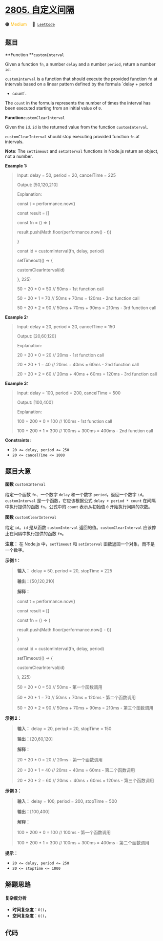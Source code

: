 # [2805. 自定义间隔](https://leetcode.com/problems/custom-interval)

🟠 <font color=#ffb800>Medium</font>&emsp; 🔗&ensp;[`LeetCode`](https://leetcode.com/problems/custom-interval)

## 题目

**Function  **`customInterval`

Given a function `fn`, a number `delay` and a number `period`, return a number
`id`.

`customInterval` is a function that should execute the provided function `fn`
at intervals based on a linear pattern defined by the formula `delay + period
* count`.

The `count` in the formula represents the number of times the interval has
been executed starting from an initial value of `0`.

**Function**`customClearInterval`

Given the `id`. `id` is the returned value from the function `customInterval`.

`customClearInterval` should stop executing provided function `fn` at
intervals.

**Note:** The `setTimeout` and `setInterval` functions in Node.js return an
object, not a number.



**Example 1:**

> Input: delay = 50, period = 20, cancelTime = 225
> 
> Output: [50,120,210]
> 
> Explanation: 
> 
> const t = performance.now()  
> 
> const result = []
> 
> > 
> > 
> 
> 
> const fn = () => {
> 
> > 
> result.push(Math.floor(performance.now() - t))
> 
> }
> 
> const id = customInterval(fn, delay, period)
> 
> > 
> > 
> 
> 
> setTimeout(() => {
> 
> > 
> customClearInterval(id)
> 
> }, 225)
> 
> 
> 
> 50 + 20 * 0 = 50 // 50ms - 1st function call
> 
> 50 + 20 * 1 = 70 // 50ms + 70ms = 120ms - 2nd function call
> 
> 50 + 20 * 2 = 90 // 50ms + 70ms + 90ms = 210ms - 3rd function call

**Example 2:**

> Input: delay = 20, period = 20, cancelTime = 150
> 
> Output: [20,60,120]
> 
> Explanation: 
> 
> 20 + 20 * 0 = 20 // 20ms - 1st function call
> 
> 20 + 20 * 1 = 40 // 20ms + 40ms = 60ms - 2nd function call
> 
> 20 + 20 * 2 = 60 // 20ms + 40ms + 60ms = 120ms - 3rd function call

**Example 3:**

> Input: delay = 100, period = 200, cancelTime = 500
> 
> Output: [100,400]
> 
> Explanation: 
> 
> 100 + 200 * 0 = 100 // 100ms - 1st function call
> 
> 100 + 200 * 1 = 300 // 100ms + 300ms = 400ms - 2nd function call

**Constraints:**

  * `20 <= delay, period <= 250`
  * `20 <= cancelTime <= 1000`


## 题目大意

**函数**  `customInterval`

给定一个函数 `fn`、一个数字 `delay` 和一个数字 `period`，返回一个数字 `id`。`customInterval`
是一个函数，它应该根据公式 `delay + period * count` 在间隔中执行提供的函数 `fn`，公式中的 `count` 表示从初始值
`0` 开始执行间隔的次数。

**函数** `customClearInterval`

给定 `id`。`id` 是从函数 `customInterval` 返回的值。`customClearInterval` 应该停止在间隔中执行提供的函数
`fn`。

**注意：** 在 Node.js 中，`setTimeout` 和 `setInterval` 函数返回一个对象，而不是一个数字。



**示例 1：**

> 
> 
> 
> 
> 
> **输入：** delay = 50, period = 20, stopTime = 225
> 
> **输出：**[50,120,210]
> 
> **解释：**
> 
> const t = performance.now()  
> 
> const result = []
> 
> > 
> > 
> 
> 
> const fn = () => {
> 
> > 
> result.push(Math.floor(performance.now() - t))
> 
> }
> 
> const id = customInterval(fn, delay, period)
> 
> > 
> > 
> 
> 
> setTimeout(() => {
> 
> > 
> customClearInterval(id)
> 
> }, 225)
> 
> 
> 
> 50 + 20 * 0 = 50 // 50ms - 第一个函数调用
> 
> 50 + 20 * 1 = 70 // 50ms + 70ms = 120ms - 第二个函数调用
> 
> 50 + 20 * 2 = 90 // 50ms + 70ms + 90ms = 210ms - 第三个函数调用
> 
> 

**示例 2：**

> 
> 
> 
> 
> 
> **输入：** delay = 20, period = 20, stopTime = 150
> 
> **输出：**[20,60,120]
> 
> **解释：**
> 
> 20 + 20 * 0 = 20 // 20ms - 第一个函数调用
> 
> 20 + 20 * 1 = 40 // 20ms + 40ms = 60ms - 第二个函数调用
> 
> 20 + 20 * 2 = 60 // 20ms + 40ms + 60ms = 120ms - 第三个函数调用
> 
> 

**示例 3：**

> 
> 
> 
> 
> 
> **输入：** delay = 100, period = 200, stopTime = 500
> 
> **输出：**[100,400]
> 
> **解释：**
> 
> 100 + 200 * 0 = 100 // 100ms - 第一个函数调用
> 
> 100 + 200 * 1 = 300 // 100ms + 300ms = 400ms - 第二个函数调用
> 
> 



**提示：**

  * `20 <= delay, period <= 250`
  * `20 <= stopTime <= 1000`


## 解题思路

#### 复杂度分析

- **时间复杂度**：`O()`，
- **空间复杂度**：`O()`，

## 代码

```javascript

```